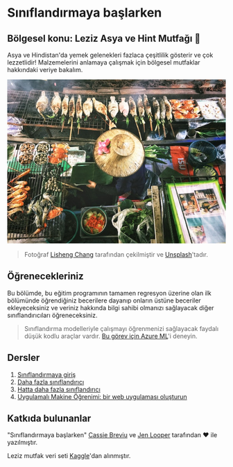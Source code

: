# Sınıflandırmaya başlarken
## Bölgesel konu: Leziz Asya ve Hint Mutfağı :ramen:

Asya ve Hindistan'da yemek gelenekleri fazlaca çeşitlilik gösterir ve çok lezzetlidir! Malzemelerini anlamaya çalışmak için bölgesel mutfaklar hakkındaki veriye bakalım.

![Taylandlı yemek satıcısı](../images/thai-food.jpg)
> Fotoğraf <a href="https://unsplash.com/@changlisheng?utm_source=unsplash&utm_medium=referral&utm_content=creditCopyText">Lisheng Chang</a> tarafından çekilmiştir ve <a href="https://unsplash.com/s/photos/asian-food?utm_source=unsplash&utm_medium=referral&utm_content=creditCopyText">Unsplash</a>'tadır.

## Öğrenecekleriniz

Bu bölümde, bu eğitim programının tamamen regresyon üzerine olan ilk bölümünde öğrendiğiniz becerilere dayanıp onların üstüne beceriler ekleyeceksiniz ve veriniz hakkında bilgi sahibi olmanızı sağlayacak diğer sınıflandırıcıları öğreneceksiniz.

> Sınıflandırma modelleriyle çalışmayı öğrenmenizi sağlayacak faydalı düşük kodlu araçlar vardır. [Bu görev için Azure ML](https://docs.microsoft.com/learn/modules/create-classification-model-azure-machine-learning-designer/?WT.mc_id=academic-15963-cxa)'i deneyin.

## Dersler

1. [Sınıflandırmaya giriş](../1-Introduction/translations/README.tr.md)
2. [Daha fazla sınıflandırıcı](../2-Classifiers-1/translations/README.tr.md)
3. [Hatta daha fazla sınıflandırıcı](../3-Classifiers-2/README.md)
4. [Uygulamalı Makine Öğrenimi: bir web uygulaması oluşturun](../4-Applied/README.md)
## Katkıda bulunanlar

"Sınıflandırmaya başlarken" [Cassie Breviu](https://www.twitter.com/cassieview) ve [Jen Looper](https://www.twitter.com/jenlooper) tarafından :hearts: ile yazılmıştır.

Leziz mutfak veri seti [Kaggle](https://www.kaggle.com/hoandan/asian-and-indian-cuisines)'dan alınmıştır.

